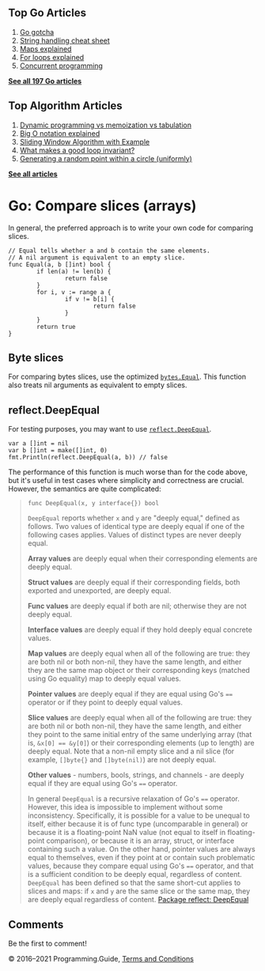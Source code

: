 



## Top Go Articles

1.  [Go gotcha](go-gotcha.html)
2.  [String handling cheat sheet](string-functions-reference-cheat-sheet.html)
3.  [Maps explained](maps-explained.html)
4.  [For loops explained](for-loop.html)
5.  [Concurrent programming](go-concurrency-tutorial.html)

[**See all 197 Go articles**](index.html)



## Top Algorithm Articles

1.  [Dynamic programming vs memoization vs tabulation](../dynamic-programming-vs-memoization-vs-tabulation.html)
2.  [Big O notation explained](../big-o-notation-explained.html)
3.  [Sliding Window Algorithm with Example](../sliding-window-example.html)
4.  [What makes a good loop invariant?](../what-makes-a-good-loop-invariant.html)
5.  [Generating a random point within a circle (uniformly)](../random-point-within-circle.html)

[**See all articles**](../index.html)

# Go: Compare slices (arrays)

In general, the preferred approach is to write your own code for comparing slices.

    // Equal tells whether a and b contain the same elements.
    // A nil argument is equivalent to an empty slice.
    func Equal(a, b []int) bool {
            if len(a) != len(b) {
                    return false
            }
            for i, v := range a {
                    if v != b[i] {
                            return false
                    }
            }
            return true
    }

## Byte slices

For comparing bytes slices, use the optimized [`bytes.Equal`](https://golang.org/pkg/bytes/#Equal). This function also treats nil arguments as equivalent to empty slices.

## reflect.DeepEqual

For testing purposes, you may want to use [`reflect.DeepEqual`](https://golang.org/pkg/reflect/#DeepEqual).

    var a []int = nil
    var b []int = make([]int, 0)
    fmt.Println(reflect.DeepEqual(a, b)) // false

The performance of this function is much worse than for the code above, but it's useful in test cases where simplicity and correctness are crucial. However, the semantics are quite complicated:

> `func DeepEqual(x, y interface{}) bool`
>
> `DeepEqual` reports whether `x` and `y` are "deeply equal," defined as follows. Two values of identical type are deeply equal if one of the following cases applies. Values of distinct types are never deeply equal.
>
> **Array values** are deeply equal when their corresponding elements are deeply equal.
>
> **Struct values** are deeply equal if their corresponding fields, both exported and unexported, are deeply equal.
>
> **Func values** are deeply equal if both are nil; otherwise they are not deeply equal.
>
> **Interface values** are deeply equal if they hold deeply equal concrete values.
>
> **Map values** are deeply equal when all of the following are true: they are both nil or both non-nil, they have the same length, and either they are the same map object or their corresponding keys (matched using Go equality) map to deeply equal values.
>
> **Pointer values** are deeply equal if they are equal using Go's `==` operator or if they point to deeply equal values.
>
> **Slice values** are deeply equal when all of the following are true: they are both nil or both non-nil, they have the same length, and either they point to the same initial entry of the same underlying array (that is, `&x[0] == &y[0]`) or their corresponding elements (up to length) are deeply equal. Note that a non-nil empty slice and a nil slice (for example, `[]byte{}` and `[]byte(nil)`) are not deeply equal.
>
> **Other values** - numbers, bools, strings, and channels - are deeply equal if they are equal using Go's `==` operator.
>
> In general `DeepEqual` is a recursive relaxation of Go's `==` operator. However, this idea is impossible to implement without some inconsistency. Specifically, it is possible for a value to be unequal to itself, either because it is of func type (uncomparable in general) or because it is a floating-point NaN value (not equal to itself in floating-point comparison), or because it is an array, struct, or interface containing such a value. On the other hand, pointer values are always equal to themselves, even if they point at or contain such problematic values, because they compare equal using Go's `==` operator, and that is a sufficient condition to be deeply equal, regardless of content. `DeepEqual` has been defined so that the same short-cut applies to slices and maps: if `x` and `y` are the same slice or the same map, they are deeply equal regardless of content. <a href="https://golang.org/pkg/reflect/#DeepEqual" class="quote-source">Package reflect: DeepEqual</a>

## Comments

Be the first to comment!

© 2016–2021 Programming.Guide, [Terms and Conditions](../terms-and-conditions.html)
